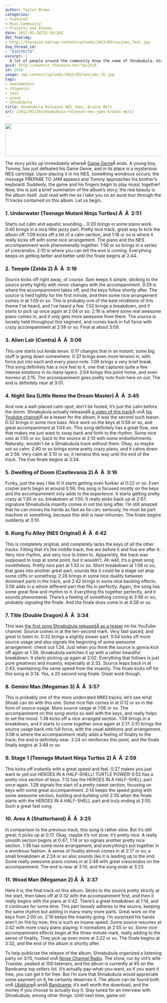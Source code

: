 ```yaml
---
author: Taylor Brown
categories:
- Featured
- Misc Community
- Projects and Albums
date: 2012-03-20T15:38:26Z
dbt_featimg:
- http://thasauce.net/wp-content/uploads/2012/03/nesjams_feat.jpg
dsq_thread_id:
- "618298170"
excerpt: |
  A lot of people around the community know the name of Shnabubula. His virtuosic piano skills coupled with his talent for chiptunes have been explored in the past, as in his Free Play and Game Genie albums, respectively. Now the two come together in what has been called, "face melting in its finest form," by Metroid Metal, and other compliments that are probably too vulgar and/or obscene to mention here. Suffice it to say, NES Jams is probably the best album Shnabubula has released so far, and it'll probably only get better from here.
guid: http://newtest.thasauce.net/?p=2518
id: 2518
image: /wp-content/uploads/2012/03/nesjams_tb.jpg
tags:
- awesomeness
- chipmusic
- jazz
- piano
- shnabubula
title: Shnabubula Releases NES Jams, Brains Melt
url: /2012/03/20/shnabubula-releases-nes-jams-brains-melt/
---
```


<div>
  <a href="http://thasauce.net/wp-content/uploads/2012/03/nesjams_banner.jpg"><img class="aligncenter size-full wp-image-2524" title="nesjams_banner" src="http://thasauce.net/wp-content/uploads/2012/03/nesjams_banner.jpg" alt="" width="575" height="106" srcset="http://thasauce.net/wp-content/uploads/2012/03/nesjams_banner.jpg 575w, http://thasauce.net/wp-content/uploads/2012/03/nesjams_banner-300x55.jpg 300w, http://thasauce.net/wp-content/uploads/2012/03/nesjams_banner-75x13.jpg 75w" sizes="(max-width: 575px) 100vw, 575px" /></a>
</div>

The story picks up immediately whereÂ <a title="Game Genie" href="http://shnabubula.bandcamp.com/album/game-genie" target="_blank">Game Genie</a>Â ends. A young boy, Tommy, has just defeated his Game Genie, and in its place is a mysterious NES cartridge. Upon placing it in his NES, something wondrous occurs; the message PREPARE TO JAM appears and Tommy approaches his brother&#8217;s keyboard. Suddenly, the game and his fingers begin to play music together! Now, this is just a brief summation of the album&#8217;s story; the real beauty is the album itself. Just read with me as I take you on an aural tour through the 11 tracks contained on this album. Let us begin.

### 1. Underwater (Teenage Mutant Ninja Turtles) Â  Â  2:51

Starts out calm and aquatic sounding&#8230; 0:20 brings in some piano work. 0:40 brings in a nice little jazzy part. Pretty nice track; great way to kick the album off. 1:09 kicks off a bit of a calm section, and 1:18 or so is where it really kicks off with some nice arrangement. The piano and the NES accompaniment work phenomenally together. 1:56 or so brings in a series of crescendos. 2:10 is where you can tell the end is coming. Everything keeps on getting better and better until the finale begins at 2:44.

### 2. Temple (Zelda 2) Â  Â  3:16

Source kicks off right away, of course. Sam keeps it simple, sticking to the source pretty tightly with minor changes with the accompaniment. 0:29 is where the accompaniment takes off, and the keys follow shortly after. The source is held tightly for the first minute, and then some nice arrangement comes in at 1:09 or so. This is probably one of the best renditions of this theme I&#8217;ve heard, and I&#8217;ve heard a few. 1:52 brings a breakdown, and it starts to pick up once again at 2:04 or so. 2:16 is where some real awesome piano comes in, and it only gets more awesome from there. The source is loosely held throughout this segment, and comes back in full force with crazy accompaniment at 2:56 or so. Final at about 3:09.

### 3. Alien Lair (Contra) Â  Â  3:06

This one starts out kinda tense. 0:17 changes that in an instant; some big stuff is going down somewhere. 0:37 brings even more tension in, with force put into each and every piano note. 1:06 brings a very brief break. This song definitely has a nice feel to it, one that captures quite a few intense emotions in its many layers. 2:04 brings this point home, and even moreso at 2:15. The accompaniment goes pretty nuts from here on out. The end is definitely near at 3:01.

### 4. Night Sea (Little Nemo the Dream Master) Â  Â  3:45

And now a well-placed calm spot; don&#8217;t be fooled, it&#8217;s just the calm before the storm. Shnabubula actually releasedÂ <a title="Little Nemo: The Dream Master - Night Sea" href="http://www.youtube.com/watch?v=AfANc4lyrWg" target="_blank">a video of this track</a>Â onÂ <a title="Shnabubula's Channel" href="http://www.youtube.com/user/Shnabubula" target="_blank">his Youtube channel</a>Â as a teaser for the album; it was the second such teaser. 0:32 brings in some nice bass. Nice work on the keys at 0:56 or so, and great accompaniment at 1:04 on. This song definitely has a great flow, one that makes me just want to sway back and forth to the rhythm. Some nice solo at 1:55 or so; back to the source at 2:10 with some embellishments. Naturally; wouldn&#8217;t be a Shnabubula track without them. Okay, so maybe not so calm; 2:40 or so brings some pretty crazy piano, and it calms down at 2:56. Very calm at 3:10 or so; it remains this way until the end of the track. The true finale begins at 3:34.

### 5. Dwelling of Doom (Castlevania 2) Â  Â  3:16

Funky, just the way I like it! It starts getting even funkier at 0:22 or so. Even crazier parts begin at around 0:56; this song is focused mostly on the keys and the accompaniment only adds to the experience. It starts getting pretty crazy at 1:30 or so; breakdown at 1:50. It really picks back up at 2:07; signature Shnabubula insanity comes in not too long after. I&#8217;m still amazed that he can moves his hands as fast as he can; seriously, he must be part machine or something, because this skill is near-inhuman. The finale begins suddenly at 3:10.

### 6. Kung Fu Alley (NES Original) Â  Â  4:42

This is completely original, and completely lacks the keys of all the other tracks. Fitting that it&#8217;s the middle track; five are before it and five are after it. Very nice rhythm, and very nice to listen to. Apparently, the track was supposed to loop at some point, but it wouldn&#8217;t. Ah well, it&#8217;s a great song nonetheless. Pretty nice part at 1:32 or so. Short breakdown at 1:58 or so, that goes into another great part; sounds like it could be a stage set atop some cliffs or something. 2:28 brings in some nice duality between dominant parts in the track, and 2:42 brings in some nice backing effects. 3:06 adds in a whole different part that fits in perfectly. Again, the song has some great flow and rhythm to it. Everything fits together perfectly, and it sounds phenomenal. There&#8217;s a feeling of something coming at 3:56 or so; probably signaling the finale. And the finale does come in at 4:28 or so.

### 7. Title (Double Dragon) Â  Â  3:34

This was [the first song Shnabubula releasedÂ as a teaser](http://thasauce.net/2012/02/08/sound-bytes-shnabubula-covers-double-dragons-title-theme/ "Sound Bytes: Shnabubula Covers Double Dragon's â€œTitleâ€ Theme") on his YouTube channel. Source comes in at the ten-second mark. Very fast-paced, and great to listen to. 0:32 brings a slightly slower part. 0:54 kicks off more source usage and also signals the beginning of some awesome arrangement; check out 1:24. Just when you think the source is gonna kick off again at 1:38, Shnabubula switches it up with a rather beautiful breakdown. It starts picking up again at 2:02. Everything that follows is just pure greatness and insanity, especially at 2:32. Source leaps back in at 2:43, maintaining the same speed from the insanity. The finale kicks off for this song at 3:14. Yes, a 20 second long finale. Great work though.

### 8. Gemini Man (Megaman 3) Â  Â  3:57

This is probably one of the more underrated MM3 tracks; let&#8217;s see what Shnab can do with this one. Some nice flair comes in at 0:12 or so in the form of source usage. More source usage at 1:06 or so. The accompaniment on this song works so well with the keys, and really helps to set the mood. 1:38 kicks off a nice arranged section. 1:59 brings in a breakdown, and it starts to come together once again at 2:17. 2:51 brings the source usage back into full force, with the usual additions and arrangement. 3:08 is where the accompaniment really adds a feeling of finality to the track; the end is definitely near. 3:24 on reinforces this point, and the finale finally begins at 3:48 or so.

### 9. Stage 1 (Teenage Mutant Ninja Turtles 2) Â  Â  2:59

This kicks off instantly with a great speed and feel. 0:27 makes you just want to yell out HEROES IN A HALF-SHELL! TURTLE POWER! 0:52 has a pretty nice section of keys. 1:12 has the HEROES IN A HALF-SHELL part once again. 1:28 signals the start of a pretty sweet section, focusing on keys with some great accompaniment. 2:14 keeps the speed going with some awesome section, building and building until 2:35 when the finale starts with the HEROES IN A HALF-SHELL part and truly ending at 2:55. Such a great fast song.

### 10. Area A (Shatterhand) Â  Â  3:25

In comparison to the previous track, this song is rather slow. But it&#8217;s still great; it picks up at 0:17. Okay, maybe it&#8217;s not slow; it&#8217;s pretty nice. A really smooth section begins at 0:47; 1:14 or so signals another pretty nice section. 1:38 has some more arrangement, and everything&#8217;s put together in a wondrous fashion. A sense of finality almost comes in at 2:17 or so; a small breakdown at 2:24 or so also sounds like it is leading up to the end. Some really awesome piano comes in at 2:46 with great crescendos on the accompaniment. The end is near at 3:10, and the song ends at 3:23.

### 11. Wood Man (Megaman 2) Â  Â  3:37

Here it is, the final track on this album. Sticks to the source pretty strictly at the start, then takes off at 0:32 with the accompaniment first, and then it really begins with the piano at 0:42. There&#8217;s a great breakdown at 1:14, and it continues for some time. This part loosely adheres to the source, keeping the same rhythm but adding in many many more parts. Great work on the keys from 2:00 on. 2:19 keeps the insanity going. I&#8217;m surprised his hands aren&#8217;t on fire by now; this is such an insane speed. Some source resumes at 2:42 with more crazy piano playing; it normalizes at 2:55 or so. Some nice accompaniment effects begin at the three-minute mark, really adding to the sense of finality. They pick up even more at 3:22 or so. The finale begins at 3:32, and the end of the album is shortly after.

To help publicize the release of the album, Shnabubula organized a listening party on 3/15, hosted onÂ <a title="Noise Channel Radio" href="http://www.noisechanradio.com/" target="_blank">Noise Channel Radio</a>. The show, run by virt&#8217;s wife Truestar, peaked at 100 listeners, and the album is currently at #5 on the Bandcamp top sellers list. It&#8217;s actually pay-what-you-want, so if you want it free, you can get it for free. But I&#8217;m sure that Shnabubula would appreciate some payment on it; he certainly deserves it. The album can be found both onÂ <a title="NES Jams on Ubiktune" href="http://www.ubiktune.org/releases/ubi043-shnabubula-nes-jams" target="_blank">Ubiktune</a>Â andÂ <a title="NES Jams on Bandcamp" href="http://shnabubula.bandcamp.com/album/nes-jams?action=download" target="_blank">Bandcamp</a>; it&#8217;s well worth the download, and the money if you choose to actually buy it. Stay tuned for an interview with Shnabubula, among other things. Until next time, game on!